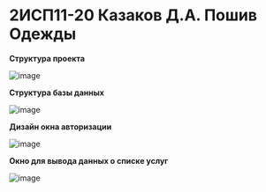 <h1> 2ИСП11-20 Казаков Д.А. Пошив Одежды </h1>

<b> Структура проекта </b>


![image](https://user-images.githubusercontent.com/101355738/224075040-54af700f-f8d0-4266-b35d-7100366ff161.png)

<b> Структура базы данных </b>

![image](https://user-images.githubusercontent.com/101355738/225091626-ab834348-5b79-4c7f-87f6-4b1341da2a7f.png)

<b> Дизайн окна авторизации </b>

![image](https://user-images.githubusercontent.com/101355738/225705302-aaddb4c9-f200-428f-a6e1-319e29d681c4.png)

<b> Окно для вывода данных о списке услуг </b>

![image](https://user-images.githubusercontent.com/101355738/226655480-a6b22030-d9f8-4d62-8ba9-78ef35d356ee.png)
